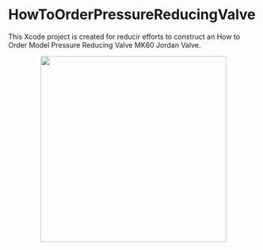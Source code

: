 # HowToOrderPressureReducingValve
This Xcode project is created for reducir efforts to construct an How to Order Model Pressure Reducing Valve MK60 Jordan Valve.

<p align="center">
    <img src="https://github.com/carlos-santiago-2017/HowToOrderPRValveProjectMK60/blob/master/howToOrderMK60screenshot.png" width="375">
</p>

